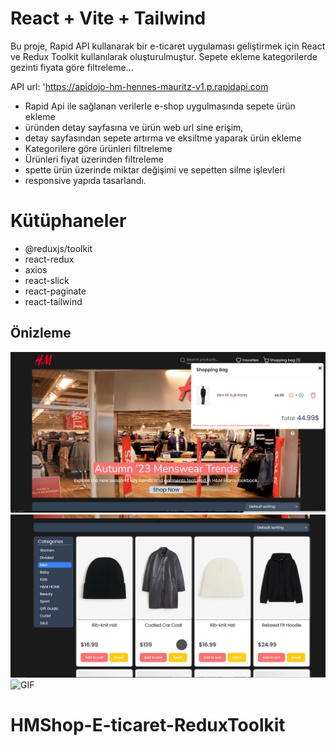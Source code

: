 # React + Vite + Tailwind


Bu proje, Rapid API kullanarak bir e-ticaret uygulaması geliştirmek için React ve Redux Toolkit kullanılarak oluşturulmuştur. Sepete ekleme kategorilerde gezinti fiyata göre filtreleme...

API url: 'https://apidojo-hm-hennes-mauritz-v1.p.rapidapi.com


- Rapid Api ile sağlanan verilerle e-shop uygulmasında sepete ürün ekleme 
- üründen detay sayfasına ve ürün web url sine erişim,
- detay sayfasından sepete artırma ve eksiltme yaparak ürün ekleme
- Kategorilere göre ürünleri filtreleme
- Ürünleri fiyat üzerinden filtreleme
- spette ürün üzerinde miktar değişimi ve sepetten silme işlevleri
- responsive yapıda tasarlandı.


# Kütüphaneler
- @reduxjs/toolkit
- react-redux
- axios
- react-slick
- react-paginate
- react-tailwind


## Önizleme
![Ekran Görüntüsü](screen.PNG)
![Ekran Görüntüsü](screen2.PNG)
![GIF](gif.gif)
# HMShop-E-ticaret-ReduxToolkit
